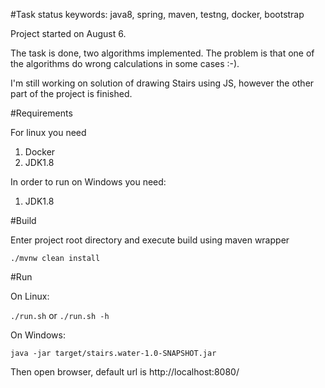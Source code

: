 #Task status
keywords: java8, spring, maven, testng, docker, bootstrap

Project started on August 6.

The task is done, two algorithms implemented. The problem is that one of the algorithms do wrong calculations in some cases :-).

I'm still working on solution of drawing Stairs using JS, however the other part of the project is finished. 

#Requirements

For linux you need

1. Docker 
2. JDK1.8

In order to run on Windows you need:
 
1. JDK1.8 

#Build

Enter project root directory and execute build using maven wrapper

`./mvnw clean install`

#Run

On Linux:

`./run.sh` or `./run.sh -h`

On Windows:

`java -jar target/stairs.water-1.0-SNAPSHOT.jar`

Then open browser, default url is http://localhost:8080/
